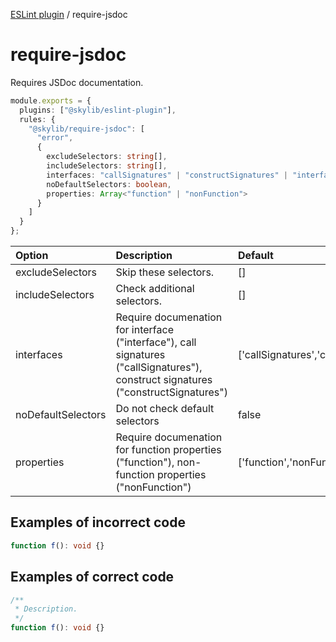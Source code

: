 [ESLint plugin](https://ilyub.github.io/eslint-plugin/) / require-jsdoc

# require-jsdoc

Requires JSDoc documentation.

```ts
module.exports = {
  plugins: ["@skylib/eslint-plugin"],
  rules: {
    "@skylib/require-jsdoc": [
      "error",
      {
        excludeSelectors: string[],
        includeSelectors: string[],
        interfaces: "callSignatures" | "constructSignatures" | "interface",
        noDefaultSelectors: boolean,
        properties: Array<"function" | "nonFunction">
      }
    ]
  }
};
```

| Option | Description | Default |
| :----- | :----- | :----- |
| excludeSelectors | Skip these selectors. | []|
| includeSelectors | Check additional selectors. | []|
| interfaces | Require documenation for interface ("interface"), call signatures ("callSignatures"), construct signatures ("constructSignatures") | ['callSignatures','constructSignatures','interface']|
| noDefaultSelectors | Do not check default selectors | false|
| properties | Require documenation for function properties ("function"), non-function properties ("nonFunction") | ['function','nonFunction']|

## Examples of incorrect code

```ts
function f(): void {}
```

## Examples of correct code

```ts
/**
 * Description.
 */
function f(): void {}
```
